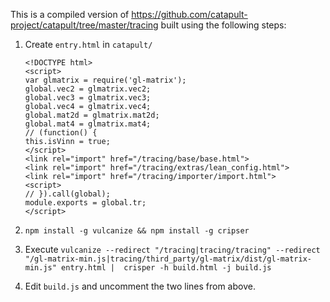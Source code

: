 This is a compiled version of https://github.com/catapult-project/catapult/tree/master/tracing
built using the following steps:

1. Create `entry.html` in `catapult/`

    ```
    <!DOCTYPE html>
    <script>
    var glmatrix = require('gl-matrix');
    global.vec2 = glmatrix.vec2;
    global.vec3 = glmatrix.vec3;
    global.vec4 = glmatrix.vec4;
    global.mat2d = glmatrix.mat2d;
    global.mat4 = glmatrix.mat4;
    // (function() {
    this.isVinn = true;
    </script>
    <link rel="import" href="/tracing/base/base.html">
    <link rel="import" href="/tracing/extras/lean_config.html">
    <link rel="import" href="/tracing/importer/import.html">
    <script>
    // }).call(global);
    module.exports = global.tr;
    </script>
    ```

2. `npm install -g vulcanize && npm install -g cripser`
3. Execute `vulcanize --redirect "/tracing|tracing/tracing" --redirect "/gl-matrix-min.js|tracing/third_party/gl-matrix/dist/gl-matrix-min.js" entry.html |  crisper -h build.html -j build.js`
4. Edit `build.js` and uncomment the two lines from above.

